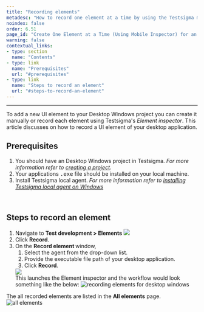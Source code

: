 ```yaml
---
title: "Recording elements"
metadesc: "How to record one element at a time by using the Testsigma mobile inspector for an dekstop application project in Testsigma."
noindex: false
order: 6.51
page_id: "Create One Element at a Time (Using Mobile Inspector) for an desktop windows project"
warning: false
contextual_links:
- type: section
  name: "Contents"
- type: link
  name: "Prerequisites"
  url: "#prerequisites"
- type: link
  name: "Steps to record an element"
  url: "#steps-to-record-an-element"
---
```

---
<p>

To add a new UI element to your Desktop Windows project you can create it manually or record each element using Testsigma's <em>Element inspector</em>. This article discusses on how to record a UI element of your desktop application. </p>


## **Prerequisites**

<ol>
<li>
You should have an Desktop Windows project in Testsigma. <em>For more information refer to <a href="https://testsigma.com/docs/projects/overview/#create-project">creating a project</a></em>.</li>
<li>Your applications <kbd>.exe</kbd> file should be installed on your local machine. </li>
<li>Install Testsigma local agent.<em> For more information refer to <a href="https://testsigma.com/docs/agent/setup-on-windows-mac-linux/">installing Testsigma local agent on Windows</a></em></li>
</ol>
<br>


## **Steps to record an element**

<ol>
<li>Navigate to <strong>Test development > Elements</strong>
<img src=https://s3.amazonaws.com/static-docs.testsigma.com/new_images/elements/desktop-windows/record-elements/desktop_windows_record_element.png> </li>
<li>Click <strong>Record</strong>.</li>
<li>On the <strong>Record element </strong> window,
<ol>
<li>Select the agent from the drop-down list.</li>
<li>Provide the executable file path of your desktop application.</li>
<li>Click <strong>Record</strong>.</li>
</ol>
<img src="https://s3.amazonaws.com/static-docs.testsigma.com/new_images/elements/desktop-windows/record-elements/select_agent_desktop_windows.png"></li>
This launches the Element inspector and the workflow would look something like the below:
<img src="https://s3.amazonaws.com/static-docs.testsigma.com/new_images/elements/desktop-windows/record-elements/record_element_desktop_window.gif" alt="recording elements for desktop windows">
</ol>
The all recorded elements are listed in the <strong>All elements</strong> page.
<img src="https://s3.amazonaws.com/static-docs.testsigma.com/new_images/elements/desktop-windows/record-elements/elements_details_desktop_windows.png" alt="all elements">